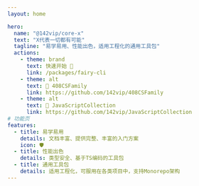 ```yaml
---
layout: home

hero:
  name: "@142vip/core-x"
  text: "X代表一切都有可能"
  tagline: "易学易用、性能出色，适用工程化的通用工具包"
  actions:
    - theme: brand
      text: 快速开始 🚀
      link: /packages/fairy-cli
    - theme: alt
      text: 🤡 408CSFamily
      link: https://github.com/142vip/408CSFamily
    - theme: alt
      text: 📘 JavaScriptCollection
      link: https://github.com/142vip/JavaScriptCollection
# 功能页
features:
  - title: 易学易用
    details: 文档丰富、提供完整、丰富的入门方案
    icon: 🛡️
  - title: 性能出色
    details: 类型安全、基于TS编码的工具包
  - title: 通用工具包
    details: 适用工程化，可服用在各类项目中，支持Monorepo架构
---
```


<script setup>
import HomePage from '@theme/components/HomePage.vue'
</script>

<HomePage/>
